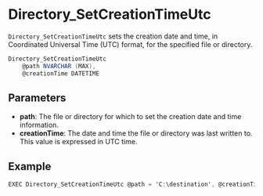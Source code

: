 # Directory_SetCreationTimeUtc

`Directory_SetCreationTimeUtc` sets the creation date and time, in Coordinated Universal Time (UTC) format, for the specified file or directory.

```csharp
Directory_SetCreationTimeUtc 
	@path NVARCHAR (MAX),
	@creationTime DATETIME
```

## Parameters

 - **path**: The file or directory for which to set the creation date and time information.
 - **creationTime**: The date and time the file or directory was last written to. This value is expressed in UTC time.

## Example

```csharp
EXEC Directory_SetCreationTimeUtc @path = 'C:\destination', @creationTime = '2018-12-05  8:00:00 AM'
```

